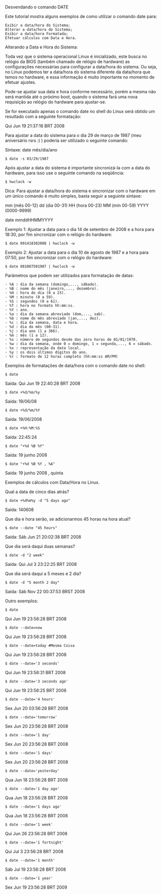 Desvendando o comando DATE

Este tutorial mostra alguns exemplos de como utilizar o comando date para:

    Exibir a data/hora do Sistema;
    Alterar a data/hora do Sistema;
    Exibir a data/hora Formatada;
    Efetuar cálculos com Data e Hora. 

Alterando a Data e Hora do Sistema:

Toda vez que o sistema operacional Linux é inicializado, este busca no relógio da BIOS
(também chamado de relógio de hardware) as configurações necessárias para configurar a
data/hora do sistema. Ou seja, no Linux podemos ter a data/hora do sistema diferente da data/hora
que temos no hardware, e essa informação é muito importante no momento de efetuar ajustes.

Pode-se ajustar sua data e hora conforme necessário, porém a mesma não será mantida até
o próximo boot, quando o sistema fará uma nova requisição ao relógio do hardware para ajustar-se.

Se for executado apenas o comando date no shell do Linux será obtido um
resultado com a seguinte formatação:

Qui Jun 19 21:37:16 BRT 2008

Para ajustar a data do sistema para o dia 29 de março de 1987
(meu aniversário rsrs :) ) poderia ser utilizado o seguinte comando:

Sintaxe: date mês/dia/ano

    $ date -s 03/29/1987

Após ajustar a data do sistema é importante sincronizá-la com a data do hardware,
para isso use o seguinte comando na seqüência:

    $ hwclock -w

Dica: Para ajustar a data/hora do sistema e sincronizar com o hardware em um 
único comando é muito simples, basta seguir a seguinte sintaxe:

mm (mês 00-12)
dd (dia 00-31)
HH (hora 00-23)
MM (min 00-59)
YYYY (0000-9999)

date mmddHHMMYYYY

Exemplo 1: Ajustar a data para o dia 14 de setembro de 2008 e a hora para 18:30, 
por fim sincronizar com o relógio do hardware:

    $ date 091418302008 | hwclock -w

Exemplo 2: Ajustar a data para o dia 10 de agosto de 1987 e a hora para 07:50,
por fim sincronizar com o relógio do hardware:

    $ date 081007501987 | hwclock -w

Parâmetros que podem ser utilizados para formatação de datas:

    - %A : dia da semana (domingo,..., sábado).
    - %B : nome do mês (janeiro,..., dezembro).
    - %H : hora do dia (0 a 23).
    - %M : minuto (0 a 59).
    - %S : segundos (0 a 61).
    - %T : hora no formato hh:mm:ss.
    - %Y : ano.
    - %a : dia da semana abreviado (dom,..., sab).
    - %b : nome do mês abreviado (jan,..., dez).
    - %c : dia da semana, data e hora.
    - %d : dia do mês (00-31).
    - %j : dia ano (1 a 366).
    - %m : mês (1 a 12).
    - %s : número de segundos desde das zero horas de 01/01/1970.
    - %w : dia da semana, onde 0 = domingo, 1 = segunda,..., 6 = sábado.
    - %x : representação da data local.
    - %y : os dois últimos dígitos do ano.
    - %r : formato de 12 horas completo (hh:mm:ss AM/PM) 

Exemplos de formatações de data/hora com o comando date no shell:

    $ date
Saída: Qui Jun 19 22:40:28 BRT 2008

    $ date +%d/%m/%y
Saída: 19/06/08

    $ date +%d/%m/%Y
Saída: 19/06/2008

    $ date +%H:%M:%S
Saída: 22:45:24

    $ date "+%d %B %Y"
Saída: 19 junho 2008

    $ date "+%d %B %Y , %A"
Saída: 19 junho 2008 , quinta

Exemplos de cálculos com Data/Hora no Linux.

Qual a data de cinco dias atrás?

    $ date +%d%m%y -d "5 days ago"
Saída: 140608

Que dia e hora serão, se adicionarmos 45 horas na hora atual?

    $ date --date "45 hours"
Saída: Sáb Jun 21 20:02:38 BRT 2008

Que dia será daqui duas semanas?

    $ date -d "2 week"
Saída: Qui Jul 3 23:22:25 BRT 2008

Que dia será daqui a 5 meses e 2 dia?

    $ date -d "5 month 2 day"
Saída: Sáb Nov 22 00:37:53 BRST 2008

Outro exemplos:

    $ date
Qui Jun 19 23:56:28 BRT 2008

    $ date --date=now
Qui Jun 19 23:56:28 BRT 2008

    $ date --date=today #Mesma Coisa
Qui Jun 19 23:56:28 BRT 2008

    $ date --date='3 seconds'
Qui Jun 19 23:56:31 BRT 2008

    $ date --date='3 seconds ago'
Qui Jun 19 23:56:25 BRT 2008

    $ date --date='4 hours'
Sex Jun 20 03:56:28 BRT 2008

    $ date --date='tomorrow'
Sex Jun 20 23:56:28 BRT 2008

    $ date --date='1 day'
Sex Jun 20 23:56:28 BRT 2008

    $ date --date='1 days'
Sex Jun 20 23:56:28 BRT 2008

    $ date --date='yesterday'
Qua Jun 18 23:56:28 BRT 2008

    $ date --date='1 day ago'
Qua Jun 18 23:56:28 BRT 2008

    $ date --date='1 days ago'
Qua Jun 18 23:56:28 BRT 2008

    $ date --date='1 week'
Qui Jun 26 23:56:28 BRT 2008

    $ date --date='1 fortnight'
Qui Jul 3 23:56:28 BRT 2008

    $ date --date='1 month'
Sáb Jul 19 23:56:28 BRT 2008

    $ date --date='1 year'
Sex Jun 19 23:56:28 BRT 2009